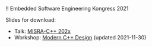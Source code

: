 !! Embedded Software Engineering Kongress 2021

Slides for download:

* Talk: [MISRA-C++ 202x](MISRA-SafeC++2021.pdf)
* Workshop: [Modern C++ Design](ModernC++Design.pdf) (updated 2021-11-30)